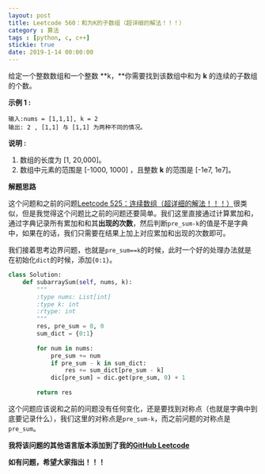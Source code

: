 ```yaml
---
layout: post
title: Leetcode 560：和为K的子数组（超详细的解法！！！）
category : 算法
tags : [python, c, c++]
stickie: true
date: 2019-1-14 00:00:00
---
```


给定一个整数数组和一个整数 **k，**你需要找到该数组中和为 **k** 的连续的子数组的个数。

**示例 1 :**

```
输入:nums = [1,1,1], k = 2
输出: 2 , [1,1] 与 [1,1] 为两种不同的情况。
```

**说明 :**

1. 数组的长度为 [1, 20,000]。
2. 数组中元素的范围是 [-1000, 1000] ，且整数 **k** 的范围是 [-1e7, 1e7]。

**解题思路**

这个问题和之前的问题[Leetcode 525：连续数组（超详细的解法！！！）](https://blog.csdn.net/qq_17550379/article/details/86472802)很类似，但是我觉得这个问题比之前的问题还要简单。我们这里直接通过计算累加和，通过字典记录所有累加和和其**出现的次数**，然后判断`pre_sum-k`的值是不是字典中，如果在的话，我们只需要在结果上加上对应累加和出现的次数即可。

我们接着思考边界问题，也就是`pre_sum==k`的时候，此时一个好的处理办法就是在初始化`dict`的时候，添加`{0:1}`。 

```python
class Solution:
    def subarraySum(self, nums, k):
        """
        :type nums: List[int]
        :type k: int
        :rtype: int
        """
        res, pre_sum = 0, 0
        sum_dict = {0:1}
        
        for num in nums:
            pre_sum += num
            if pre_sum - k in sum_dict:
                res += sum_dict[pre_sum - k]
            dic[pre_sum] = dic.get(pre_sum, 0) + 1
                
        return res
```

这个问题应该说和之前的问题没有任何变化，还是要找到对称点（也就是字典中到底要记录什么），我们这里的对称点是`pre_sum-k`，而之前问题的对称点是`pre_sum`。

**我将该问题的其他语言版本添加到了我的[GitHub Leetcode](https://github.com/luliyucoordinate/Leetcode)**

**如有问题，希望大家指出！！！**